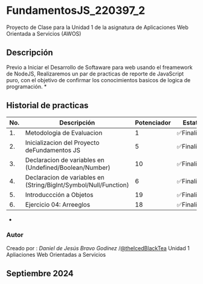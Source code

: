 # FundamentosJS_220397_2
Proyecto de Clase para la Unidad 1 de la asignatura de Aplicaciones Web Orientada a Servicios (AWOS)

## Descripción
Previo a Iniciar el Desarrollo de Softaware para web usando el freamework de NodeJS, Realizaremos
un par de practicas de reporte de JavaScript puro, con el objetivo de confirmar los conocimientos basicos de logica de programación.
*
## Historial de practicas
|No.|Descripción| Potenciador| Estatus|
|--|--|--|--|
|1. | Metodologia de Evaluacion|1| ✅Finalizada|
|2. | Inicializacion del Proyecto deFundamentos JS|5|✅Finalizada|
|3. | Declaracion de variables en (Undefined/Boolean/Number)|10|✅Finalizado|
|4. | Declaracion de variables en (String/BigInt/Symbol/Null/Function)|6|✅Finalizado|
|5. | Introduccción a Objetos|19|✅Finalizado|
|6. | Ejercicio 04: Arreeglos|18|✅Finalizado|
*
### Autor
Creado por : *Daniel de Jesús Bravo Godínez* /[@theIcedBlackTea](https://github.com/theIcedBlackTea)
Unidad 1  Apliaciones Web Orientadas a Servicios 

Septiembre 2024
---